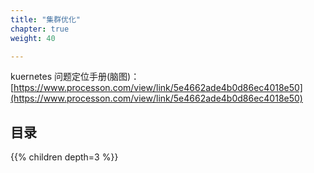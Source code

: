```yaml
---
title: "集群优化"
chapter: true
weight: 40

---
```


kuernetes 问题定位手册(脑图)：[https://www.processon.com/view/link/5e4662ade4b0d86ec4018e50](https://www.processon.com/view/link/5e4662ade4b0d86ec4018e50)

## 目录

{{% children depth=3 %}}